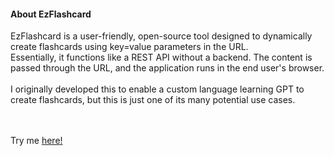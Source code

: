 <h4>About EzFlashcard</h4>
            EzFlashcard is a user-friendly, open-source tool designed to dynamically create flashcards using key=value parameters in the URL. 
            <br>Essentially, it functions like a REST API without a backend. The content is passed through the URL, and the application runs in the end user's browser.
            <br><br>I originally developed this to enable a custom language learning GPT to create flashcards, but this is just one of its many potential use cases.
            
<br><br>
Try me <a href="https://spiggiecode.github.io/ezflashcard/?Who%20is%20the%20main%20character%20in%20The%20Legend%20of%20Zelda?=Link&What%20is%20the%20capital%20of%20Westeros%20in%20Game%20of%20Thrones?=King%27s%20Landing&What%20is%20the%20highest%20level%20a%20character%20can%20reach%20in%20Dungeons%20&%20Dragons%205th%20Edition?=20&What%20planet%20is%20Luke%20Skywalker%20from%20in%20Star%20Wars?=Tatooine&What%20is%20the%20main%20currency%20in%20The%20Witcher%203?=Crowns&Who%20is%20the%20creator%20of%20the%20Sonic%20the%20Hedgehog%20series?=Yuji%20Naka&What%20is%20the%20name%20of%20the%20ring%20in%20The%20Lord%20of%20the%20Rings?=The%20One%20Ring&What%20is%20the%20main%20antagonist%20in%20The%20Matrix%20series?=Agent%20Smith&In%20Minecraft,%20what%20do%20you%20use%20to%20tame%20a%20wolf?=Bones&What%20is%20the%20name%20of%20the%20AI%20in%20the%20Halo%20series?=Cortana&What%20is%20the%20name%20of%20the%20main%20protagonist%20in%20Final%20Fantasy%20VII?=Cloud%20Strife&What%20is%20the%20name%20of%20the%20school%20Harry%20Potter%20attends?=Hogwarts&What%20is%20the%20name%20of%20the%20spartan%20leader%20in%20the%20Halo%20series?=Master%20Chief&What%20is%20the%20main%20ingredient%20in%20a%20health%20potion%20in%20Dungeons%20&%20Dragons?=Herbs&What%20is%20the%20name%20of%20the%20planet%20where%20the%20Transformers%20come%20from?=Cybertron&Who%20is%20the%20author%20of%20the%20Harry%20Potter%20series?=J.K.%20Rowling&What%20is%20the%20name%20of%20the%20first%20gym%20leader%20in%20Pok%C3%A9mon%20Red%20and%20Blue?=Brock&What%20is%20the%20name%20of%20the%20kingdom%20ruled%20by%20Princess%20Peach%20in%20the%20Mario%20series?=Mushroom%20Kingdom&What%20is%20the%20name%20of%20the%20villain%20in%20the%20Bioshock%20series?=Andrew%20Ryan&What%20is%20the%20name%20of%20the%20city%20where%20the%20Avengers%20headquarters%20is%20located?=New%20York](https://spiggiecode.github.io/ezflashcard/?Dungeons%20and%20Dragons%20creator=Gary%20Gygax&What%20is%20the%20name%20of%20the%20planet%20in%20Star%20Wars=Tatooine&Who%20is%20the%20main%20character%20in%20Harry%20Potter=Harry%20Potter&The%20programming%20language%20C++%20was%20developed%20by=Bjarne%20Stroustrup&First%20avenger%20in%20Marvel%20Comics=Captain%20America&The%20primary%20language%20used%20for%20iOS%20development=Swift&The%20main%20character%20in%20Lord%20of%20the%20Rings=Frodo%20Baggins&What%20is%20the%20name%20of%20the%20virtual%20currency%20in%20Cryptocurrency=Bitcoin&Who%20is%20the%20protagonist%20in%20The%20Matrix=Neo&The%20protagonist%20in%20Halo%20series=Master%20Chief&The%20algorithm%20used%20for%20encryption%20is%20called=AES&What%20is%20the%20name%20of%20the%20flying%20owl%20in%20Harry%20Potter=Hedwig&What%20is%20the%20main%20programming%20language%20used%20for%20web%20development=JavaScript&The%20first%20person%20to%20step%20on%20the%20moon=Neil%20Armstrong&The%20first%20book%20of%20The%20Lord%20of%20the%20Rings%20trilogy=The%20Fellowship%20of%20the%20Ring&The%20wizard%20school%20in%20Harry%20Potter=Hogwarts&Who%20is%20the%20creator%20of%20Sherlock%20Holmes=Arthur%20Conan%20Doyle&The%20primary%20language%20used%20for%20Android%20development=Java&The%20main%20character%20in%20Game%20of%20Thrones=Jon%20Snow&What%20is%20the%20highest%20level%20a%20character%20can%20reach%20in%20Dungeons%20and%20Dragons=20"> here!</a>
